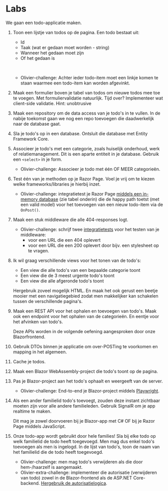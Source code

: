 # Labs

We gaan een todo-applicatie maken.

1. Toon een lijstje van todos op de pagina. Een todo bestaat uit:

	- Id
	- Taak (wat er gedaan moet worden - string)
	- Wanneer het gedaan moet zijn
	- Of het gedaan is

   &nbsp;
   - Olivier-challenge: Achter ieder todo-item moet een linkje komen te staan waarmee een todo-item kan worden afgevinkt.

2. Maak een formulier boven je tabel van todos om nieuwe todos mee toe te voegen. Met formuliervalidatie natuurlijk.
   Tijd over? Implementeer wat client-side validatie. Hint: unobtrusive

3. Maak een repository om de data access van je todo's in te vullen. In de nabije toekomst gaan we nog een repo toevoegen die daadwerkelijk naar de database gaat.

4. Sla je todo's op in een database. Ontsluit die database met Entity Framework Core.

5. Associeer je todo's met een categorie, zoals huiselijk onderhoud, werk of relatiemanagement. Dit is een aparte entiteit in je database. Gebruik een `<select>` in je form.
   - Olivier-challenge: Associeer je todo met één OF MEER categorieën.

6. Test één van je methoden op je Razor Page. Voel je vrij om te kiezen welke frameworks/libraries je hierbij inzet.
   - Olivier-challenge: integratietest je Razor Page [middels een in-memory database](https://learn.microsoft.com/en-us/ef/core/testing/choosing-a-testing-strategy) (zie tabel onderin) die de happy path toetst (met een valid model) voor het toevoegen van een nieuw todo-item via de `OnPost()`.

7. Maak een stuk middleware die alle 404-responses logt.
   - Olivier-challenge: schrijf twee [integratietests](https://learn.microsoft.com/en-us/aspnet/core/test/integration-tests?view=aspnetcore-8.0) voor het testen van je middleware:
     - voor een URL die een 404 oplevert
     - voor een URL die een 200 oplevert door bijv. een stylesheet op te vragen.

8. Ik wil graag verschillende views voor het tonen van de todo's:
    - Een view die alle todo's van een bepaalde categorie toont
    - Een view die de 3 meest urgente todo's toont
    - Een view die alle afgeronde todo's toont

    Hergebruik zoveel mogelijk HTML. En maak het ook gerust een beetje mooier met een navigatiegebied zodat men makkelijker kan schakelen tussen de verschillende pagina's.
   
9. Maak een REST API voor het ophalen en toevoegen van todo's. Maak ook een endpoint voor het ophalen van de categorieën. En eentje voor het afvinken van todo's.

   Deze APIs worden in de volgende oefening aangesproken door onze Blazorfrontend.

10. Gebruik DTOs binnen je applicatie om over-POSTing te voorkomen en mapping in het algemeen.

11. Cache je todos.

12. Maak een Blazor WebAssembly-project die todo's toont op de pagina.

13. Pas je Blazor-project aan het todo's ophaalt en weergeeft van de server.
    - Olivier-challenge: End-to-end je Blazor-project middels [Playwright](https://playwright.dev/).

14. Als een ander familielid todo's toevoegt, zouden deze instant zichtbaar moeten zijn voor alle andere familieleden. Gebruik SignalR om je app realtime te maken.

    Dit mag je zowel doorvoeren bij je Blazor-app met C# OF bij je Razor Page middels JavaScript.

15. Onze todo-app wordt gebruikt door hele families! Sla bij elke todo op welk familielid de todo heeft toegevoegd. Men mag dus enkel todo's toevoegen als men is ingelogd. In de lijst van todo's, toon de naam van het familielid die de todo heeft toegevoegd.
    - Olivier-challenge: men mag todo's verwijderen als die door hem-/haarzelf is aangemaakt.
    - Olivier-extra-challenge: implementeer die autorisatie (verwijderen van todo) zowel in de Blazor-frontend als de ASP.NET Core-backend. [Hergebruik de autorisatielogica](https://learn.microsoft.com/en-us/aspnet/core/security/authorization/policies?view=aspnetcore-8.0).
